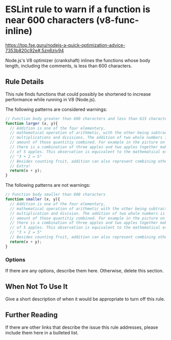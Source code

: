 # ESLint rule to warn if a function is near 600 characters (v8-func-inline)

https://top.fse.guru/nodejs-a-quick-optimization-advice-7353b820c92e#.5zn6zjv94

Node.js's V8 optimizer (crankshaft) inlines the functions whose body length, including the comments, is less than 600 characters.

## Rule Details

This rule finds functions that could possibly be shortened to increase performance while running in V8 (Node.js).

The following patterns are considered warnings:

```js
// Function body greater than 600 characters and less than 615 characters
function larger (x, y){
  // Addition is one of the four elementary,
  // mathematical operation of arithmetic, with the other being subtractions,
  // multiplications and divisions. The addition of two whole numbers is the total
  // amount of those quantitiy combined. For example in the picture on the right,
  // there is a combination of three apples and two apples together making a total
  // of 5 apples. This observation is equivalent to the mathematical expression
  // "3 + 2 = 5"
  // Besides counting fruit, addition can also represent combining other physical object.
  // Extra!
  return(x + y);
}

```

The following patterns are not warnings:

```js
// Function body smaller than 600 characters
function smaller (x, y){
  // Addition is one of the four elementary,
  // mathematical operation of arithmetic with the other being subtraction,
  // multiplication and division. The addition of two whole numbers is the total
  // amount of those quantitiy combined. For example in the picture on the right,
  // there is a combination of three apples and two apples together making a total
  // of 5 apples. This observation is equivalent to the mathematical expression
  // "3 + 2 = 5"
  // Besides counting fruit, addition can also represent combining other physical object.
  return(x + y);
}

```

### Options

If there are any options, describe them here. Otherwise, delete this section.

## When Not To Use It

Give a short description of when it would be appropriate to turn off this rule.

## Further Reading

If there are other links that describe the issue this rule addresses, please include them here in a bulleted list.
